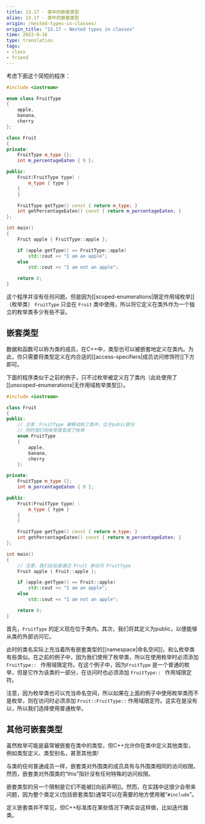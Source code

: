 ```yaml
---
title: 13.17 - 类中的嵌套类型
alias: 13.17 - 类中的嵌套类型
origin: /nested-types-in-classes/
origin_title: "13.17 — Nested types in classes"
time: 2022-9-16
type: translation
tags:
- class
- friend
---
```



考虑下面这个简短的程序：

```cpp
#include <iostream>

enum class FruitType
{
	apple,
	banana,
	cherry
};

class Fruit
{
private:
	FruitType m_type {};
	int m_percentageEaten { 0 };

public:
	Fruit(FruitType type) :
		m_type { type }
	{
	}

	FruitType getType() const { return m_type; }
	int getPercentageEaten() const { return m_percentageEaten; }
};

int main()
{
	Fruit apple { FruitType::apple };

	if (apple.getType() == FruitType::apple)
		std::cout << "I am an apple";
	else
		std::cout << "I am not an apple";

	return 0;
}
```


这个程序并没有任何问题。但是因为[[scoped-enumerations|限定作用域枚举]]（枚举类） `FruitType` 只会在 `Fruit` 类中使用，所以将它定义在类外作为一个独立的枚举类多少有些不妥。


## 嵌套类型

数据和函数可以称为类的成员，在C++中，类型也可以被嵌套地定义在类内。为此，你只需要将类型定义在内合适的[[access-specifiers|成员访问修饰符]]下方即可。

下面的程序类似于之前的例子，只不过枚举被定义在了类内（此处使用了[[unscoped-enumerations|无作用域枚举类型]]）。

```cpp
#include <iostream>

class Fruit
{
public:
	// 注意：FruitType 被移动到了类中，位于pubic部分
	// 同时我们将枚举类变成了枚举
	enum FruitType
	{
		apple,
		banana,
		cherry
	};

private:
	FruitType m_type {};
	int m_percentageEaten { 0 };

public:
	Fruit(FruitType type) :
		m_type { type }
	{
	}

	FruitType getType() const { return m_type; }
	int getPercentageEaten() const { return m_percentageEaten; }
};

int main()
{
	// 注意，我们此处是通过 Fruit 来访问 FruitType
	Fruit apple { Fruit::apple };

	if (apple.getType() == Fruit::apple)
		std::cout << "I am an apple";
	else
		std::cout << "I am not an apple";

	return 0;
}
```


首先，`FruitType` 的定义现在位于类内。其次，我们将其定义为public，以便能够从类的外部访问它。

此时的类名实际上充当着所有嵌套类型的[[namespace|命名空间]]，和么枚举类有些类似。在之前的例子中，因为我们使用了枚举类，所以在使用枚举时必须添加 `FruitType:: ` 作用域限定符。在这个例子中，因为`FruitType` 是一个普通的枚举，但是它作为该类的一部分，在访问时也必须添加 `FruitType:: ` 作用域限定符。

注意，因为枚举类也可以充当命名空间，所以如果在上面的例子中使用枚举类而不是枚举，则在访问时必须添加 `Fruit::FruitType::` 作用域限定符。这实在是没有以，所以我们选择使用普通枚举。

## 其他可嵌套类型

虽然枚举可能是最常被嵌套在类中的类型，但C++允许你在类中定义其他类型，例如类型定义、类型别名，甚至其他类!

与类的任何普通成员一样，嵌套类对外围类的成员具有与外围类相同的访问权限。然而，嵌套类对外围类的“this”指针没有任何特殊的访问权限。

嵌套类型的另一个限制是它们不能被[[向前声明]]。然而，在实践中这很少会带来问题，因为整个类定义(包括嵌套类型)通常可以在需要的地方使用被“`#include`”。

定义嵌套类并不常见，但C++标准库在某些情况下确实会这样做，比如迭代器类。

